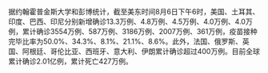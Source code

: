 据约翰霍普金斯大学和彭博统计，截至美东时间8月6日下午6时，美国、土耳其、印度、巴西、印尼分别新增确诊13.3万例、4.8万例、4.5万例、4.0万例、4.0万例，累计确诊3554万例、587万例、3186万例、2007万例、361万例，疫苗接种完毕比率为50.0%、34.3%、8.1%、21.1%、8.6%。此外，法国、俄罗斯、英国、阿根廷、哥伦比亚、西班牙、意大利、伊朗累计确诊超过400万例。目前全球累计确诊2.01亿例，累计死亡427万例。